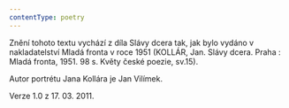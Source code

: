 ```yaml
---
contentType: poetry
---
```


<section>

Znění tohoto textu vychází z díla Slávy dcera tak, jak bylo vydáno v nakladatelství Mladá fronta v roce 1951 (KOLLÁR, Jan. Slávy dcera. Praha : Mladá fronta, 1951. 98 s. Květy české poezie, sv.15). 

Autor portrétu Jana Kollára je Jan Vilímek.

Verze 1.0 z 17. 03. 2011.

</section>

